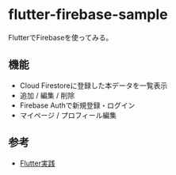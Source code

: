 # flutter-firebase-sample
FlutterでFirebaseを使ってみる。

## 機能
- Cloud Firestoreに登録した本データを一覧表示
- 追加 / 編集 / 削除
- Firebase Authで新規登録・ログイン
- マイページ / プロフィール編集

## 参考
- [Flutter実践](https://www.youtube.com/watch?v=VZ9wcJ920XA&list=PLuLRJz1UnJzEYLFd1ihJit1E6dYol8VC5)
